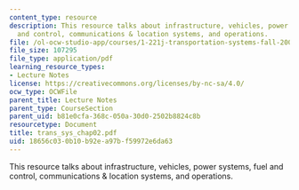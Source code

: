 ```yaml
---
content_type: resource
description: This resource talks about infrastructure, vehicles, power systems, fuel
  and control, communications & location systems, and operations.
file: /ol-ocw-studio-app/courses/1-221j-transportation-systems-fall-2004/18656c030b10b92ea97bf59972e6da63_trans_sys_chap02.pdf
file_size: 107295
file_type: application/pdf
learning_resource_types:
- Lecture Notes
license: https://creativecommons.org/licenses/by-nc-sa/4.0/
ocw_type: OCWFile
parent_title: Lecture Notes
parent_type: CourseSection
parent_uid: b81e0cfa-368c-050a-30d0-2502b8824c8b
resourcetype: Document
title: trans_sys_chap02.pdf
uid: 18656c03-0b10-b92e-a97b-f59972e6da63
---
```

This resource talks about infrastructure, vehicles, power systems, fuel and control, communications & location systems, and operations.